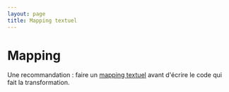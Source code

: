 ```yaml
---
layout: page
title: Mapping textuel
---
```


# Mapping

Une recommandation : faire un [mapping textuel](http://www.mulberrytech.com/papers/MappingTransformations/DHQ-NLM-example/DHQmap.html) avant d'écrire le code qui fait la transformation.
